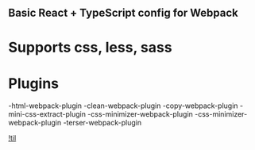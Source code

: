 ## Basic React + TypeScript config for Webpack

# Supports css, less, sass

# Plugins

-html-webpack-plugin
-clean-webpack-plugin
-copy-webpack-plugin
-mini-css-extract-plugin
-css-minimizer-webpack-plugin
-css-minimizer-webpack-plugin
-terser-webpack-plugin

[!til]("https://github.com/AlexDelly/webpack-template/blob/main/preview1.png")
